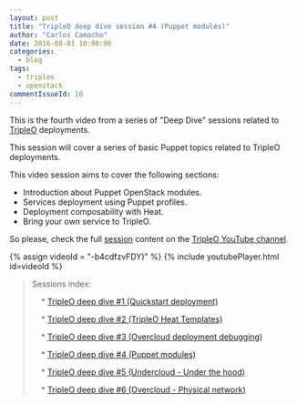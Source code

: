 ```yaml
---
layout: post
title: "TripleO deep dive session #4 (Puppet modules)"
author: "Carlos Camacho"
date: 2016-08-01 10:00:00
categories:
  - blog
tags:
  - tripleo
  - openstack
commentIssueId: 10
---
```


This is the fourth video from a series of "Deep Dive" sessions
related to [TripleO](http://www.tripleo.org/) deployments.

This session will cover a series of basic Puppet topics related to
TripleO deployments.

This video session aims to cover the following sections:

* Introduction about Puppet OpenStack modules.
* Services deployment using Puppet profiles.
* Deployment composability with Heat.
* Bring your own service to TripleO. 

So please, check the full [session](https://www.youtube.com/watch?v=-b4cdfzvFDY)
content on the [TripleO YouTube channel](https://www.youtube.com/channel/UCNGDxZGwUELpgaBoLvABsTA/).

{% assign videoId = "-b4cdfzvFDY)" %}
{% include youtubePlayer.html id=videoId %}

> Sessions index:
>
> &nbsp;&nbsp;&nbsp; * [TripleO deep dive #1 (Quickstart deployment)](http://www.anstack.com/blog/2016/07/11/tripleo-deep-dive-session-1.html)
>
> &nbsp;&nbsp;&nbsp; * [TripleO deep dive #2 (TripleO Heat Templates)](http://www.anstack.com/blog/2016/07/18/tripleo-deep-dive-session-2.html)
>
> &nbsp;&nbsp;&nbsp; * [TripleO deep dive #3 (Overcloud deployment debugging)](http://www.anstack.com/blog/2016/07/22/tripleo-deep-dive-session-3.html)
>
> &nbsp;&nbsp;&nbsp; * [TripleO deep dive #4 (Puppet modules)](http://www.anstack.com/blog/2016/08/01/tripleo-deep-dive-session-4.html)
>
> &nbsp;&nbsp;&nbsp; * [TripleO deep dive #5 (Undercloud - Under the hood)](http://www.anstack.com/blog/2016/08/05/tripleo-deep-dive-session-5.html)
>
> &nbsp;&nbsp;&nbsp; * [TripleO deep dive #6 (Overcloud - Physical network)](http://www.anstack.com/blog/2016/08/15/tripleo-deep-dive-session-6.html)

